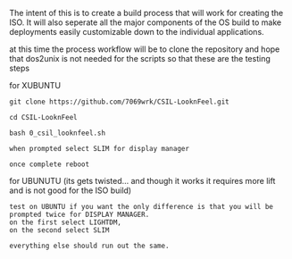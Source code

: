 The intent of this is to create a build process that will work for creating the ISO.  It will also seperate all the major components of the OS build to make deployments easily customizable down to the individual applications.

at this time the process workflow will be to clone the repository and hope that dos2unix is not needed for the scripts so that these are the testing steps

for XUBUNTU
```
git clone https://github.com/7069wrk/CSIL-LooknFeel.git

cd CSIL-LooknFeel

bash 0_csil_looknfeel.sh

when prompted select SLIM for display manager

once complete reboot
```

for UBUNUTU (its gets twisted... and though it works it requires more lift and is not good for the ISO build)
```
test on UBUNTU if you want the only difference is that you will be prompted twice for DISPLAY MANAGER.
on the first select LIGHTDM,
on the second select SLIM

everything else should run out the same.
